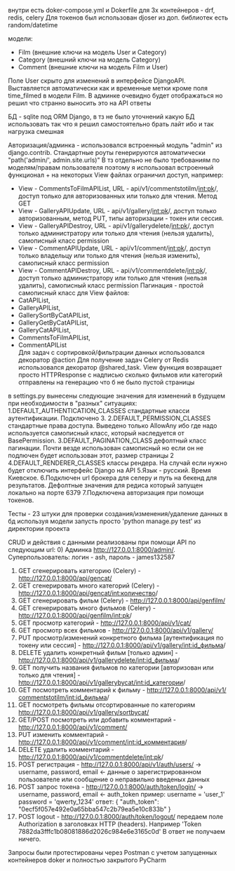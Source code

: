 внутри есть doker-compose.yml и Dokerfile для 3х контейнеров - drf, redis, celery
Для токенов был использован djoser
из доп. библиотек есть random/datetime

модели:
- Film (внешние ключи на модель User и Сategory)
- Сategory (внешний ключи на модель Сategory)
- Comment (внешние ключи на модель Film и User)
  
Поле User скрыто для изменений в интерфейсе DjangoAPI. Выставляется автоматически как и временные метки кроме поля time_filmed в модели Film.
В админке очевидно будет отображаться но решил что странно выносить это на API ответы

БД - sqlite под ORM Django, в тз не было уточнений какую БД использовать так что я решил самостоятельно брать лайт ибо и так нагрузка смешная

Авторизация/админка - использовался встроенный модуль "admin" из django.contrib. Стандартные роуты генерируются автоматически "path('admin/', admin.site.urls)" 
В тз отдельно не было требованиям по моделям/правам пользователя поэтому я использовал встроенный функционал + на некоторых View файлах ограничил доступ, например:
- View - CommentsToFilmAPIList, URL - api/v1/сommentstotilm/<int:pk>/, доступ только для авторизованных или только для чтения. Метод GET
- View - GalleryAPIUpdate, URL - api/v1/gallery/<int:pk>/, доступ только авторизованным, метод PUT, типы авторизации - токен или сессия.
- View - GalleryAPIDestroy, URL - api/v1/gallerydelete/<int:pk>/, доступ только администратору или только для чтения (нельзя удалить), самописный класс permission
- View - CommentAPIUpdate, URL - api/v1/comment/<int:pk>/, доступ только владельцу или только для чтения (нельзя изменить), самописный класс permission
- View - CommentAPIDestroy, URL - api/v1/commentdelete/<int:pk>/, доступ только администратору или только для чтения (нельзя удалить), самописный класс permission
Пагинация - простой самописный класс для View файлов:
- CatAPIList,
- GalleryAPIList,
- GallerySortByCatAPIList,
- GalleryGetByCatAPIList,
- GalleryCatAPIList,
- CommentsToFilmAPIList,
-  CommentAPIList                                                    
Для задач с сортировкой/фильтрации данных использовался декоратор @action
Для получение задач Celery от Redis использовался декоратор @shared_task.
View функция возвращает просто HTTPResponse с надписью сколько фильмов или категорий отправлены на генерацию что б не было пустой страницы

в settings.py вынесены следующие значения для изменений в будущем при необходимости в "разных" ситуациях:
  1.DEFAULT_AUTHENTICATION_CLASSES стандартные класси аутентификации. Подключено 3.
  2.DEFAULT_PERMISSION_CLASSES стандартные права доступа. Выведено только AllowAny ибо где надо используется самописный класс, который наследуется от BasePermission.
  3.DEFAULT_PAGINATION_CLASS дефолтный класс пагинации. Почти везде использован самописный но если он не подлючен будет использован этот, размер страницы 2
  4.DEFAULT_RENDERER_CLASSES классы рендера. На случай если нужно будет отключить интерфейс Django на API
  5.Язык - русский. Время Киевское.
  6.Подключен url брокера для селеру и путь на бекенд для результатов. Дефолтные значения для редиса который запущен локально на порте 6379
  7.Подключена авторизация при помощи токенов.
  
Тесты - 23 штуки для проверки создания/изменения/удаление данных в бд используя модели
запусть просто 'python manage.py test' из директории проекта

CRUD и действия с данными реализованы при помощи API по следующим url:
0) Админка http://127.0.0.1:8000/admin/. Суперпользователь: логин - ash, пароль - james132587
1) GET сгенерировать категорию (Сelery) - http://127.0.0.1:8000/api/gencat/
2) GET сгенерировать много категорий (Сelery) - http://127.0.0.1:8000/api/gencat/<int:количество>/
3) GET сгенерировать фильм (Сelery) - http://127.0.0.1:8000/api/genfilm/
4) GET сгенерировать много фильмов (Сelery) - http://127.0.0.1:8000/api/genfilm/<int:pk>/
5) GET просмотр категорий - http://127.0.0.1:8000/api/v1/cat/
6) GET просмотр всех фильмов - http://127.0.0.1:8000/api/v1/gallery/
7) PUT просмотр/изменений конкретного фильма [аутентификация по токену или сессия] - http://127.0.0.1:8000/api/v1/gallery/<int:id_фильма>/
8) DELETE удалить конкретный фильм [только админ] - http://127.0.0.1:8000/api/v1/gallerydelete/<int:id_фильма>/
9) GET получить названия фильмов по категории [авторизован или только для чтения] - http://127.0.0.1:8000/api/v1/gallerybycat/<int:id_категории>/
10) GET посмотреть комментарий к фильму - http://127.0.0.1:8000/api/v1/сommentstotilm/<int:id_фильма>/
11) GET посмотреть фильмы отсортированные по категориям http://127.0.0.1:8000/api/v1/gallery/sortbycat/
12) GET/POST посмотреть или добавить комментарий - http://127.0.0.1:8000/api/v1/comment/
13) PUT изменить комментарий - http://127.0.0.1:8000/api/v1/comment/<int:id_комментария>/
14) DELETE удалить комментарий - http://127.0.0.1:8000/api/v1/commentdelete/<int:pk>/
15) POST регистрация - http://127.0.0.1:8000/api/v1/auth/users/
-> username, password, email
<- данные о зарегистрированном пользователе или сообщение о неправильно введеных данных
16) POST запрос токена - http://127.0.0.1:8000/auth/token/login/
-> username, password, email
<- auth_token
пример: 
  username = 'user_1'
  password = 'qwerty_1234'
ответ:
{
    "auth_token": "0ecf5f057e492e0a65bba547c2b79ea5e10c833b"
}
18) POST logout - http://127.0.0.1:8000/auth/token/logout/
передаем поле Authorization в заголовках HTTP (headers). Например 'Token  7882da3fffc1b08081886d2026c984e6e3165c0d'
В ответ не получаем ничего.

Запросы были протестированы через Postman с учетом запущенных контейнеров doker и полностью закрытого PyCharm
